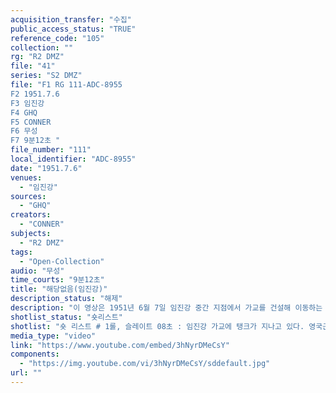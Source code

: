 ```yaml
---
acquisition_transfer: "수집"
public_access_status: "TRUE"
reference_code: "105"
collection: ""
rg: "R2 DMZ"
file: "41"
series: "S2 DMZ"
file: "F1 RG 111-ADC-8955
F2 1951.7.6
F3 임진강 
F4 GHQ
F5 CONNER
F6 무성 
F7 9분12초 "
file_number: "111"
local_identifier: "ADC-8955"
date: "1951.7.6"
venues: 
  - "임진강"
sources: 
  - "GHQ"
creators: 
  - "CONNER"
subjects: 
  - "R2 DMZ"
tags: 
  - "Open-Collection"
audio: "무성"
time_courts: "9분12초"
title: "해당없음(임진강)"
description_status: "해제"
description: "이 영상은 1951년 6월 7일 임진강 중간 지점에서 가교를 건설해 이동하는 장면이다. 영연방군은 영국군, 호주, 캐나다, 호주, 일부 인도 의료부대를 포함하고 있었다. 이 1영연방사단은 적성면 감악산 외에도 임진강 적성면 두지리와 주월리 일대에서 작전을 펼쳤다. 영상에 나오는 임진강 가교는 정확하게 어느 곳인지 알 수 없다. 촬영은 연합군최고사령부 예하 통신중대이지만 정확한 부대는 알 수 없다. 하지만 코네리는 연합군최고사령부 24군단 123통신사진중대에서 활동했다. "
shotlist_status: "숏리스트"
shotlist: "숏 리스트 # 1롤, 슬레이트 08초 : 임진강 가교에 탱크가 지나고 있다. 영국군과 호주, 캐나다군이 지프차를 타고 가교를 건너고 있다. # 2롤, 슬레이트 1분08초 :  임진강 가교 위로 탱크가 지나고 있다. (8분07초) 영연방군이 임진강에서 보트를 이용해 강을 건너고 있다. "
media_type: "video"
link: "https://www.youtube.com/embed/3hNyrDMeCsY"
components: 
  - "https://img.youtube.com/vi/3hNyrDMeCsY/sddefault.jpg"
url: ""
---
```

